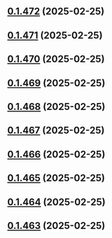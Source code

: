 ## [0.1.472](https://github.com/binary-braids/terraform-oracle/compare/v0.1.471...v0.1.472) (2025-02-25)



## [0.1.471](https://github.com/binary-braids/terraform-oracle/compare/v0.1.470...v0.1.471) (2025-02-25)



## [0.1.470](https://github.com/binary-braids/terraform-oracle/compare/v0.1.469...v0.1.470) (2025-02-25)



## [0.1.469](https://github.com/binary-braids/terraform-oracle/compare/v0.1.468...v0.1.469) (2025-02-25)



## [0.1.468](https://github.com/binary-braids/terraform-oracle/compare/v0.1.467...v0.1.468) (2025-02-25)



## [0.1.467](https://github.com/binary-braids/terraform-oracle/compare/v0.1.466...v0.1.467) (2025-02-25)



## [0.1.466](https://github.com/binary-braids/terraform-oracle/compare/v0.1.465...v0.1.466) (2025-02-25)



## [0.1.465](https://github.com/binary-braids/terraform-oracle/compare/v0.1.464...v0.1.465) (2025-02-25)



## [0.1.464](https://github.com/binary-braids/terraform-oracle/compare/v0.1.463...v0.1.464) (2025-02-25)



## [0.1.463](https://github.com/binary-braids/terraform-oracle/compare/v0.1.462...v0.1.463) (2025-02-25)



